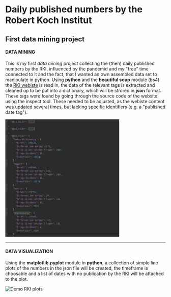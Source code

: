 # Daily published numbers by the Robert Koch Institut

## First data mining project

#### DATA MINING
This is my first _data mining_ project collecting the (then) daily published numbers by the RKI, influenced by the pandemid and my "free" time connected to it and the fact, that I wanted an own assembled data set to manipulate in python. Using **python** and the **beautiful soup** module (bs4) the [RKI webiste](https://www.rki.de/DE/Content/InfAZ/N/Neuartiges_Coronavirus/Fallzahlen.html "numbers published") is read in, the data of the relevant tags is extracted and cleaned up to be put into a dictionary, which will be strored in **json** format. These tags were found by going through the source code of the website using the inspect tool. These needed to be adjusted, as the webiste content was updated several times, but lacking specific identifiers (e.g. a "published date tag").

![Demo json data](https://github.com/RoKaruto/Collecting-numbers-from-the-RKI/blob/main/rki%20json%20example.png "json data")

---

#### DATA VISUALIZATION
Using the **matplotlib.pyplot** module in **python**, a collection of simple line plots of the numbers in the json file will be created, the timeframe is choosable and a list of dates with no publication by the RKI will be attached to the plot.

![Demo RKI plots](https://github.com/RoKaruto/BER-airport-DEP-ARR/blob/main/RKI%20plots%20example.png "RKI plots")
